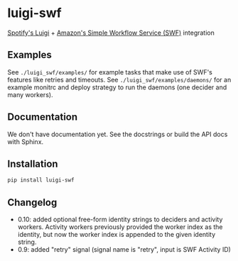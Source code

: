 luigi-swf
=========

[Spotify's Luigi](https://github.com/spotify/luigi) + [Amazon's Simple Workflow Service (SWF)](http://aws.amazon.com/swf/) integration

## Examples

See `./luigi_swf/examples/` for example tasks that make use of SWF's features
like retries and timeouts. See `./luigi_swf/examples/daemons/` for an example
monitrc and deploy strategy to run the daemons (one decider and many
workers).

## Documentation

We don't have documentation yet. See the docstrings or build the API docs
with Sphinx.

## Installation

```bash
pip install luigi-swf
```

## Changelog

* 0.10: added optional free-form identity strings to deciders and activity
workers. Activity workers previously provided the worker index as the identity,
but now the worker index is appended to the given identity string.
* 0.9: added "retry" signal (signal name is "retry", input is SWF Activity ID)
